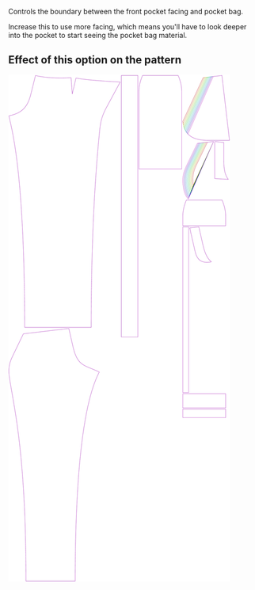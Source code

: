 Controls the boundary between the front pocket facing and pocket bag.

Increase this to use more facing, which means you'll have to look deeper into
the pocket to start seeing the pocket bag material.

## Effect of this option on the pattern

![This image shows the effect of this option by superimposing several variants that have a different value for this option](charlie_frontpocketfacing_sample.svg "Effect of this option on the pattern")
